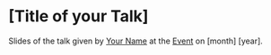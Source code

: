 [Title of your Talk]
====================

Slides of the talk given by [Your Name](https://github.com/username) at the [Event](https://www.meetup.com/Tokyo-Scala-Developers/) on [month] [year].
